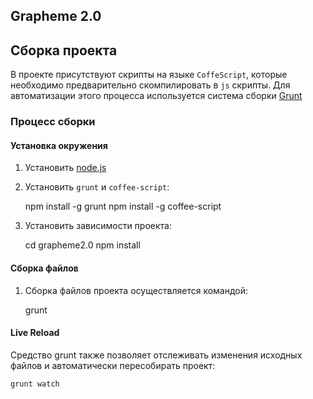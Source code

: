 Grapheme 2.0
-------------
## Сборка проекта
В проекте присутствуют скрипты на языке `CoffeScript`, которые необходимо 
предварительно скомпилировать в `js` скрипты. 
Для автоматизации этого процесса используется система сборки [Grunt](http://gruntjs.com/)

### Процесс сборки
#### Установка окружения
1. Установить [node.js](http://nodejs.org/)
2. Установить `grunt` и `coffee-script`:

	npm install -g grunt
	npm install -g coffee-script
3. Установить зависимости проекта:
	
	cd grapheme2.0
	npm install

#### Сборка файлов 
1. Сборка файлов проекта осуществляется командой:
	
	grunt

#### Live Reload
Средство grunt также позволяет отслеживать изменения исходных файлов и 
автоматически пересобирать проект:
	
	grunt watch